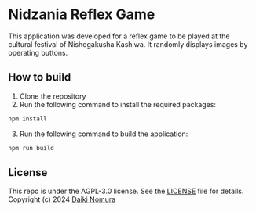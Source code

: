 # Nidzania Reflex Game
This application was developed for a reflex game to be played at the cultural festival of Nishogakusha Kashiwa. It randomly displays images by operating buttons.

## How to build
1. Clone the repository
2. Run the following command to install the required packages:
```bash
npm install
```
3. Run the following command to build the application:
```bash
npm run build
```

## License
This repo is under the AGPL-3.0 license. See the [LICENSE](LICENSE) file for details.  
Copyright (c) 2024 [Daiki Nomura](https://daikinomura.tech)